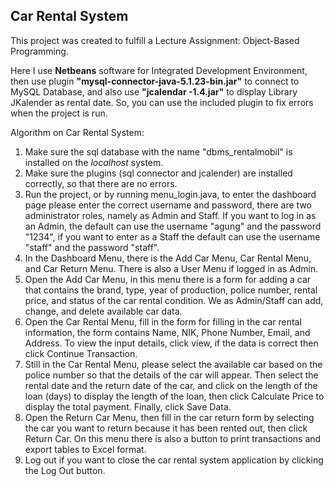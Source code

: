 ## Car Rental System

This project was created to fulfill a Lecture Assignment: Object-Based Programming.

Here I use **Netbeans** software for Integrated Development Environment, then use plugin **"mysql-connector-java-5.1.23-bin.jar"** to connect to MySQL Database, and also use **"jcalendar -1.4.jar"** to display Library JKalender as rental date. So, you can use the included plugin to fix errors when the project is run.

Algorithm on Car Rental System:
1. Make sure the sql database with the name "dbms_rentalmobil" is installed on the *localhost* system.
2. Make sure the plugins (sql connector and jcalender) are installed correctly, so that there are no errors.
3. Run the project, or by running menu_login.java, to enter the dashboard page please enter the correct username and password, there are two administrator roles, namely as Admin and Staff. If you want to log in as an Admin, the default can use the username "agung" and the password "1234", if you want to enter as a Staff the default can use the username "staff" and the password "staff".
4. In the Dashboard Menu, there is the Add Car Menu, Car Rental Menu, and Car Return Menu. There is also a User Menu if logged in as Admin.
5. Open the Add Car Menu, in this menu there is a form for adding a car that contains the brand, type, year of production, police number, rental price, and status of the car rental condition. We as Admin/Staff can add, change, and delete available car data.
6. Open the Car Rental Menu, fill in the form for filling in the car rental information, the form contains Name, NIK, Phone Number, Email, and Address. To view the input details, click view, if the data is correct then click Continue Transaction.
7. Still in the Car Rental Menu, please select the available car based on the police number so that the details of the car will appear. Then select the rental date and the return date of the car, and click on the length of the loan (days) to display the length of the loan, then click Calculate Price to display the total payment. Finally, click Save Data.
8. Open the Return Car Menu, then fill in the car return form by selecting the car you want to return because it has been rented out, then click Return Car. On this menu there is also a button to print transactions and export tables to Excel format.
9. Log out if you want to close the car rental system application by clicking the Log Out button.
